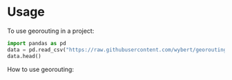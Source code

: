 # Usage

To use georouting in a project:

```python
import pandas as pd
data = pd.read_csv("https://raw.githubusercontent.com/wybert/georouting/main/docs/data/sample_3.csv",index_col=0)
data.head()
```

How to use georouting:
